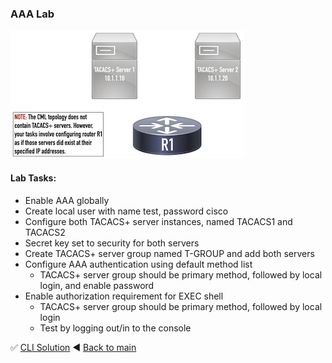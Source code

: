 ### AAA Lab

![AAA topology](https://github.com/tech-zero/assets/blob/main/images/aaa.png)

#### Lab Tasks:
- Enable AAA globally
- Create local user with name test, password cisco
- Configure both TACACS+ server instances, named TACACS1 and TACACS2
- Secret key set to security for both servers
- Create TACACS+ server group named T-GROUP and add both servers
- Configure AAA authentication using default method list
  - TACACS+ server group should be primary method, followed by local login, and enable password
- Enable authorization requirement for EXEC shell
  - TACACS+ server group should be primary method, followed by local login
  - Test by logging out/in to the console
    
✅ [CLI Solution](https://github.com/tech-zero/assets/blob/main/solutions/acl-lab1.md)
◀️ [Back to main](/)
